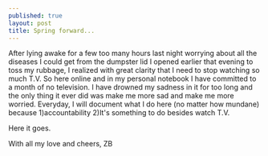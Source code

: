 ```yaml
---
published: true
layout: post
title: Spring forward...
---
```


After lying awake for a few too many hours last night worrying about all the diseases I could get from the dumpster lid I opened earlier that evening to toss my rubbage, I realized with great clarity that I need to stop watching so much T.V. So here online and in my personal notebook I have committed to a month of no television. I have drowned my sadness in it for too long and the only thing it ever did was make me more sad and make me more worried. Everyday, I will document what I do here (no matter how mundane) because 1)accountability 2)It's something to do besides watch T.V. 

Here it goes. 

With all my love and cheers, 
ZB
